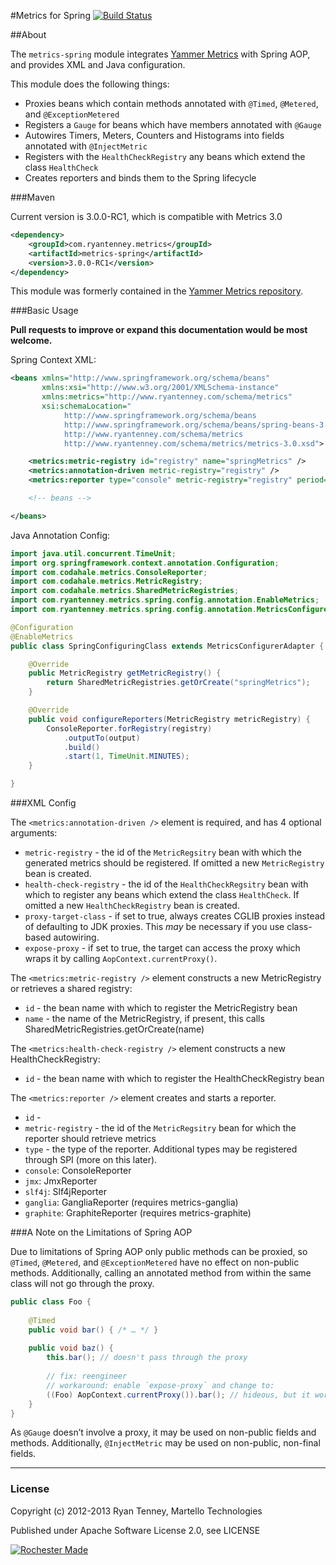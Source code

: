 #Metrics for Spring [![Build Status](https://secure.travis-ci.org/ryantenney/metrics-spring.png)](http://travis-ci.org/ryantenney/metrics-spring)

##About

The `metrics-spring` module integrates [Yammer Metrics](http://metrics.codahale.com/) with Spring AOP, and provides XML and Java configuration.

This module does the following things:

* Proxies beans which contain methods annotated with `@Timed`, `@Metered`, and `@ExceptionMetered`
* Registers a `Gauge` for beans which have members annotated with `@Gauge`
* Autowires Timers, Meters, Counters and Histograms into fields annotated with `@InjectMetric`
* Registers with the `HealthCheckRegistry` any beans which extend the class `HealthCheck`
* Creates reporters and binds them to the Spring lifecycle

###Maven

Current version is 3.0.0-RC1, which is compatible with Metrics 3.0

```xml
<dependency>
	<groupId>com.ryantenney.metrics</groupId>
	<artifactId>metrics-spring</artifactId>
	<version>3.0.0-RC1</version>
</dependency>
```

This module was formerly contained in the [Yammer Metrics repository](https://github.com/codahale/metrics).

###Basic Usage

**Pull requests to improve or expand this documentation would be most welcome.**

Spring Context XML:

```xml
<beans xmlns="http://www.springframework.org/schema/beans"
	   xmlns:xsi="http://www.w3.org/2001/XMLSchema-instance"
	   xmlns:metrics="http://www.ryantenney.com/schema/metrics"
	   xsi:schemaLocation="
			http://www.springframework.org/schema/beans
			http://www.springframework.org/schema/beans/spring-beans-3.2.xsd
			http://www.ryantenney.com/schema/metrics
			http://www.ryantenney.com/schema/metrics/metrics-3.0.xsd">

	<metrics:metric-registry id="registry" name="springMetrics" />
	<metrics:annotation-driven metric-registry="registry" />
	<metrics:reporter type="console" metric-registry="registry" period="1m" />

	<!-- beans -->

</beans>
```

Java Annotation Config:

```java
import java.util.concurrent.TimeUnit;
import org.springframework.context.annotation.Configuration;
import com.codahale.metrics.ConsoleReporter;
import com.codahale.metrics.MetricRegistry;
import com.codahale.metrics.SharedMetricRegistries;
import com.ryantenney.metrics.spring.config.annotation.EnableMetrics;
import com.ryantenney.metrics.spring.config.annotation.MetricsConfigurerAdapter;

@Configuration
@EnableMetrics
public class SpringConfiguringClass extends MetricsConfigurerAdapter {

	@Override
	public MetricRegistry getMetricRegistry() {
		return SharedMetricRegistries.getOrCreate("springMetrics");
	}

	@Override
	public void configureReporters(MetricRegistry metricRegistry) {
		ConsoleReporter.forRegistry(registry)
			.outputTo(output)
			.build()
			.start(1, TimeUnit.MINUTES);
	}

}
```

###XML Config

The `<metrics:annotation-driven />` element is required, and has 4 optional arguments:

* `metric-registry` - the id of the `MetricRegsitry` bean with which the generated metrics should be registered. If omitted a new `MetricRegistry` bean is created.
* `health-check-registry` - the id of the `HealthCheckRegsitry` bean with which to register any beans which extend the class `HealthCheck`. If omitted a new `HealthCheckRegistry` bean is created.
* `proxy-target-class` - if set to true, always creates CGLIB proxies instead of defaulting to JDK proxies. This *may* be necessary if you use class-based autowiring.
* `expose-proxy` - if set to true, the target can access the proxy which wraps it by calling `AopContext.currentProxy()`.

The `<metrics:metric-registry />` element constructs a new MetricRegistry or retrieves a shared registry:

* `id` - the bean name with which to register the MetricRegistry bean
* `name` - the name of the MetricRegistry, if present, this calls SharedMetricRegistries.getOrCreate(name)

The `<metrics:health-check-registry />` element constructs a new HealthCheckRegistry:

* `id` - the bean name with which to register the HealthCheckRegistry bean

The `<metrics:reporter />` element creates and starts a reporter.

* `id` - 
* `metric-registry` - the id of the `MetricRegsitry` bean for which the reporter should retrieve metrics
* `type` - the type of the reporter. Additional types may be registered through SPI (more on this later).
 * `console`: ConsoleReporter
 * `jmx`: JmxReporter
 * `slf4j`: Slf4jReporter
 * `ganglia`: GangliaReporter (requires metrics-ganglia)
 * `graphite`: GraphiteReporter (requires metrics-graphite)


###A Note on the Limitations of Spring AOP

Due to limitations of Spring AOP only public methods can be proxied, so `@Timed`, `@Metered`, and `@ExceptionMetered` have no effect on non-public methods. Additionally, calling an annotated method from within the same class will not go through the proxy.

```java
public class Foo {
	
	@Timed
	public void bar() { /* … */ }
	
	public void baz() {
		this.bar(); // doesn't pass through the proxy
		
		// fix: reengineer
		// workaround: enable `expose-proxy` and change to:
		((Foo) AopContext.currentProxy()).bar(); // hideous, but it works
	}
}
```

As `@Gauge` doesn’t involve a proxy, it may be used on non-public fields and methods.
Additionally, `@InjectMetric` may be used on non-public, non-final fields.

---

### License

Copyright (c) 2012-2013 Ryan Tenney, Martello Technologies

Published under Apache Software License 2.0, see LICENSE

[![Rochester Made](http://rochestermade.com/media/images/rochester-made-dark-on-light.png)](http://rochestermade.com)
